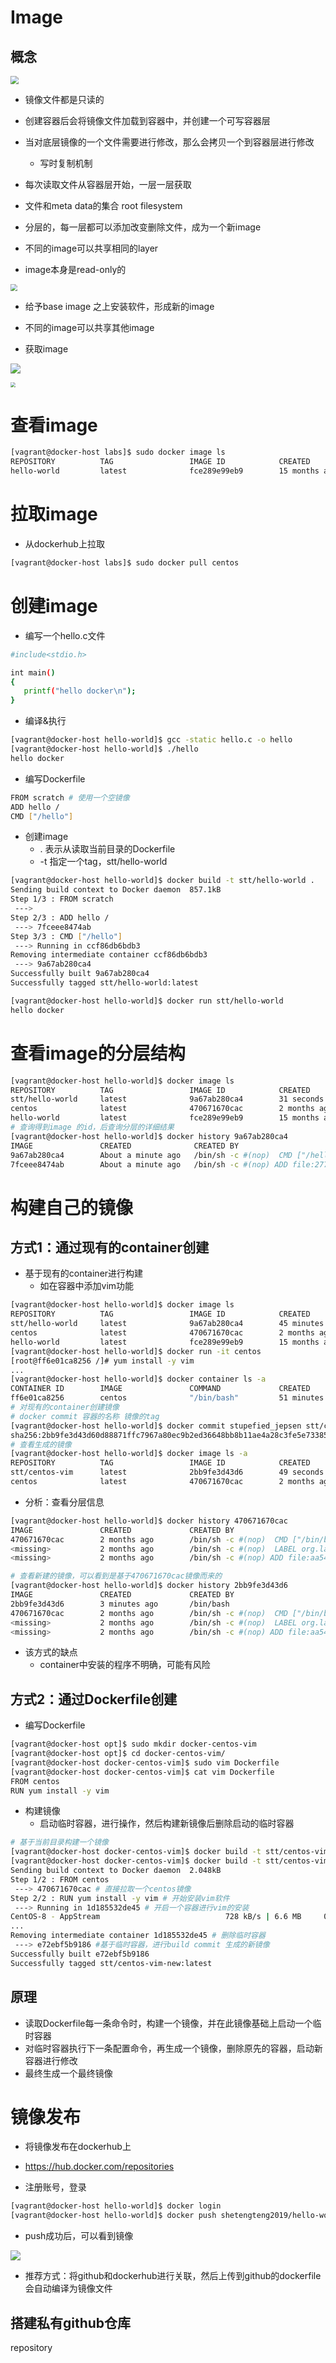 # Image



## 概念

<img src="img/53.png" style="zoom:80%;" /> 

- 镜像文件都是只读的
- 创建容器后会将镜像文件加载到容器中，并创建一个可写容器层
- 当对底层镜像的一个文件需要进行修改，那么会拷贝一个到容器层进行修改
  - 写时复制机制
- 每次读取文件从容器层开始，一层一层获取



- 文件和meta data的集合 root filesystem
- 分层的，每一层都可以添加改变删除文件，成为一个新image
- 不同的image可以共享相同的layer
- image本身是read-only的

<img src="img/5.png" style="zoom:67%;" /> 

- 给予base image 之上安装软件，形成新的image
- 不同的image可以共享其他image

- 获取image

![](img/6.png)

<img src="img/7.png" style="zoom: 50%;" /> 







# 查看image

```bash
[vagrant@docker-host labs]$ sudo docker image ls
REPOSITORY          TAG                 IMAGE ID            CREATED             SIZE
hello-world         latest              fce289e99eb9        15 months ago       1.84kB
```



# 拉取image

- 从dockerhub上拉取

```bash
[vagrant@docker-host labs]$ sudo docker pull centos
```



# 创建image

- 编写一个hello.c文件

```bash
#include<stdio.h>

int main()
{
   printf("hello docker\n");
}
```

- 编译&执行

```bash
[vagrant@docker-host hello-world]$ gcc -static hello.c -o hello
[vagrant@docker-host hello-world]$ ./hello
hello docker
```

- 编写Dockerfile

```bash
FROM scratch # 使用一个空镜像
ADD hello /
CMD ["/hello"]
```

- 创建image
  - . 表示从读取当前目录的Dockerfile
  - -t 指定一个tag，stt/hello-world

```bash
[vagrant@docker-host hello-world]$ docker build -t stt/hello-world .
Sending build context to Docker daemon  857.1kB
Step 1/3 : FROM scratch
 --->
Step 2/3 : ADD hello /
 ---> 7fceee8474ab
Step 3/3 : CMD ["/hello"]
 ---> Running in ccf86db6bdb3
Removing intermediate container ccf86db6bdb3
 ---> 9a67ab280ca4
Successfully built 9a67ab280ca4
Successfully tagged stt/hello-world:latest

[vagrant@docker-host hello-world]$ docker run stt/hello-world
hello docker
```



# 查看image的分层结构

```bash
[vagrant@docker-host hello-world]$ docker image ls
REPOSITORY          TAG                 IMAGE ID            CREATED             SIZE
stt/hello-world     latest              9a67ab280ca4        31 seconds ago      844kB
centos              latest              470671670cac        2 months ago        237MB
hello-world         latest              fce289e99eb9        15 months ago       1.84kB
# 查询得到image 的id，后查询分层的详细结果
[vagrant@docker-host hello-world]$ docker history 9a67ab280ca4
IMAGE               CREATED              CREATED BY                                      SIZE                COMMENT
9a67ab280ca4        About a minute ago   /bin/sh -c #(nop)  CMD ["/hello"]               0B # 第二层添加执行命令
7fceee8474ab        About a minute ago   /bin/sh -c #(nop) ADD file:277ca2e4013da55b0…   844kB # 第一层添加文件
```



# 构建自己的镜像



## 方式1：通过现有的container创建

- 基于现有的container进行构建
  - 如在容器中添加vim功能

```bash
[vagrant@docker-host hello-world]$ docker image ls
REPOSITORY          TAG                 IMAGE ID            CREATED             SIZE
stt/hello-world     latest              9a67ab280ca4        45 minutes ago      844kB
centos              latest              470671670cac        2 months ago        237MB
hello-world         latest              fce289e99eb9        15 months ago       1.84kB
[vagrant@docker-host hello-world]$ docker run -it centos
[root@ff6e01ca8256 /]# yum install -y vim
...
[vagrant@docker-host hello-world]$ docker container ls -a
CONTAINER ID        IMAGE               COMMAND             CREATED             STATUS                      PORTS               NAMES
ff6e01ca8256        centos              "/bin/bash"         51 minutes ago      Exited (0) 11 seconds ago                       stupefied_jepsen
# 对现有的container创建镜像
# docker commit 容器的名称 镜像的tag
[vagrant@docker-host hello-world]$ docker commit stupefied_jepsen stt/centos-vim
sha256:2bb9fe3d43d60d88871ffc7967a80ec9b2ed36648bb8b11ae4a28c3fe5e73385
# 查看生成的镜像
[vagrant@docker-host hello-world]$ docker image ls -a
REPOSITORY          TAG                 IMAGE ID            CREATED             SIZE
stt/centos-vim      latest              2bb9fe3d43d6        49 seconds ago      301MB
centos              latest              470671670cac        2 months ago        237MB

```

- 分析：查看分层信息

```bash
[vagrant@docker-host hello-world]$ docker history 470671670cac
IMAGE               CREATED             CREATED BY                                      SIZE                COMMENT
470671670cac        2 months ago        /bin/sh -c #(nop)  CMD ["/bin/bash"]            0B
<missing>           2 months ago        /bin/sh -c #(nop)  LABEL org.label-schema.sc…   0B
<missing>           2 months ago        /bin/sh -c #(nop) ADD file:aa54047c80ba30064…   237MB

# 查看新建的镜像，可以看到是基于470671670cac镜像而来的
[vagrant@docker-host hello-world]$ docker history 2bb9fe3d43d6
IMAGE               CREATED             CREATED BY                                      SIZE                COMMENT
2bb9fe3d43d6        3 minutes ago       /bin/bash                                       63.5MB
470671670cac        2 months ago        /bin/sh -c #(nop)  CMD ["/bin/bash"]            0B
<missing>           2 months ago        /bin/sh -c #(nop)  LABEL org.label-schema.sc…   0B
<missing>           2 months ago        /bin/sh -c #(nop) ADD file:aa54047c80ba30064…   237MB
```

- 该方式的缺点
  - container中安装的程序不明确，可能有风险



## 方式2：通过Dockerfile创建

- 编写Dockerfile

```bash
[vagrant@docker-host opt]$ sudo mkdir docker-centos-vim
[vagrant@docker-host opt]$ cd docker-centos-vim/
[vagrant@docker-host docker-centos-vim]$ sudo vim Dockerfile
[vagrant@docker-host docker-centos-vim]$ cat vim Dockerfile
FROM centos
RUN yum install -y vim
```

- 构建镜像
  - 启动临时容器，进行操作，然后构建新镜像后删除启动的临时容器

```bash
# 基于当前目录构建一个镜像
[vagrant@docker-host docker-centos-vim]$ docker build -t stt/centos-vim-new .
[vagrant@docker-host docker-centos-vim]$ docker build -t stt/centos-vim-new .
Sending build context to Docker daemon  2.048kB
Step 1/2 : FROM centos
 ---> 470671670cac # 直接拉取一个centos镜像
Step 2/2 : RUN yum install -y vim # 开始安装vim软件
 ---> Running in 1d185532de45 # 开启一个容器进行vim的安装
CentOS-8 - AppStream                            728 kB/s | 6.6 MB     00:09
...
Removing intermediate container 1d185532de45 # 删除临时容器
 ---> e72ebf5b9186 #基于临时容器，进行build commit 生成的新镜像
Successfully built e72ebf5b9186
Successfully tagged stt/centos-vim-new:latest
```



## 原理

- 读取Dockerfile每一条命令时，构建一个镜像，并在此镜像基础上启动一个临时容器
- 对临时容器执行下一条配置命令，再生成一个镜像，删除原先的容器，启动新容器进行修改
- 最终生成一个最终镜像



# 镜像发布

- 将镜像发布在dockerhub上

- https://hub.docker.com/repositories
- 注册账号，登录

```bash
[vagrant@docker-host hello-world]$ docker login
[vagrant@docker-host hello-world]$ docker push shetengteng2019/hello-world:latest
```

- push成功后，可以看到镜像

![](img/9.png) 

- 推荐方式：将github和dockerhub进行关联，然后上传到github的dockerfile会自动编译为镜像文件



## 搭建私有github仓库

repository